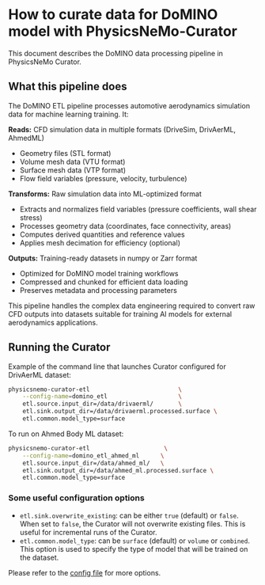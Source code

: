 # How to curate data for DoMINO model with PhysicsNeMo-Curator

This document describes the DoMINO data processing pipeline in PhysicsNeMo Curator.

## What this pipeline does

The DoMINO ETL pipeline processes automotive aerodynamics simulation data for machine learning training. It:

**Reads:** CFD simulation data in multiple formats (DriveSim, DrivAerML, AhmedML)

- Geometry files (STL format)
- Volume mesh data (VTU format)
- Surface mesh data (VTP format)
- Flow field variables (pressure, velocity, turbulence)

**Transforms:** Raw simulation data into ML-optimized format

- Extracts and normalizes field variables (pressure coefficients, wall shear stress)
- Processes geometry data (coordinates, face connectivity, areas)
- Computes derived quantities and reference values
- Applies mesh decimation for efficiency (optional)

**Outputs:** Training-ready datasets in numpy or Zarr format

- Optimized for DoMINO model training workflows
- Compressed and chunked for efficient data loading
- Preserves metadata and processing parameters

This pipeline handles the complex data engineering required to convert raw CFD outputs into
datasets suitable for training AI models for external aerodynamics applications.

## Running the Curator

Example of the command line that launches Curator configured for DrivAerML dataset:

```bash
physicsnemo-curator-etl                         \
    --config-name=domino_etl                    \
    etl.source.input_dir=/data/drivaerml/       \
    etl.sink.output_dir=/data/drivaerml.processed.surface \
    etl.common.model_type=surface
```

To run on Ahmed Body ML dataset:

```bash
physicsnemo-curator-etl                     \
    --config-name=domino_etl_ahmed_ml      \
    etl.source.input_dir=/data/ahmed_ml/   \
    etl.sink.output_dir=/data/ahmed_ml.processed.surface \
    etl.common.model_type=surface
```

### Some useful configuration options

- `etl.sink.overwrite_existing`: can be either `true` (default) or `false`.
    When set to `false`, the Curator will not overwrite existing files.
    This is useful for incremental runs of the Curator.
- `etl.common.model_type`: can be `surface` (default) or `volume` or `combined`.
    This option is used to specify the type of model that will be trained on the
    dataset.

Please refer to the [config file](../../../config/domino_etl.yaml) for more
options.
